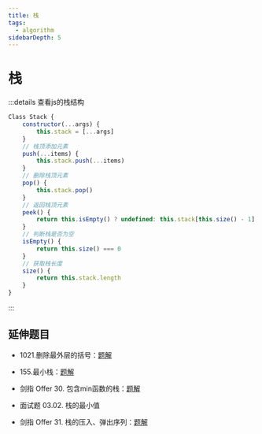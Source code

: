 ```yaml
---
title: 栈
tags:
  - algorithm
sidebarDepth: 5
---
```


# 栈

:::details 查看js的栈结构
```js
Class Stack {
    constructor(...args) {
        this.stack = [...args]
    }
    // 栈顶添加元素
    push(...items) {
        this.stack.push(...items)
    }
    // 删除栈顶元素
    pop() {
        this.stack.pop()
    }
    // 返回栈顶元素
    peek() {
        return this.isEmpty() ? undefined: this.stack[this.size() - 1]
    }
    // 判断栈是否为空
    isEmpty() {
        return this.size() === 0
    }
    // 获取栈长度
    size() {
        return this.stack.length
    }
}
```
:::

## 延伸题目


- 1021.删除最外层的括号：[题解](../leetCode/1021)

- 155.最小栈：[题解](../leetCode/0155)
- 剑指 Offer 30. 包含min函数的栈：[题解](../codingInterviews/30)
- 面试题 03.02. 栈的最小值

- 剑指 Offer 31. 栈的压入、弹出序列：[题解](../codingInterviews/31)

